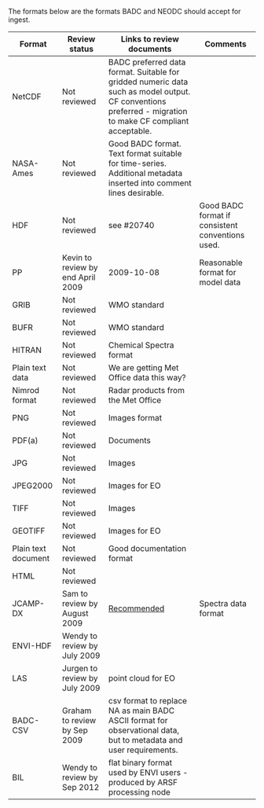 The formats below are the formats BADC and NEODC should accept for ingest.

| Format | Review status | Links to review documents | Comments |
| ------ | ------------- | ------------------------- | -------- |
| NetCDF | Not reviewed | BADC preferred data format. Suitable for gridded numeric data such as model output. CF conventions preferred - migration to make CF compliant acceptable. |
| NASA-Ames | Not reviewed | Good BADC format. Text format suitable for time-series. Additional metadata inserted into comment lines desirable. |
| HDF | Not reviewed | see #20740 | Good BADC format if consistent conventions used. |
| PP | Kevin to review by end April 2009 |  2009-10-08 | Reasonable format for model data |
| GRIB | Not reviewed | WMO standard |
| BUFR | Not reviewed | WMO standard |
| HITRAN | Not reviewed | Chemical Spectra format |
| Plain text data | Not reviewed | We are getting Met Office data this way? |
| Nimrod format | Not reviewed | Radar products from the Met Office |
| PNG | Not reviewed | Images format |
| PDF(a) | Not reviewed | Documents |
| JPG | Not reviewed | Images |
| JPEG2000 | Not reviewed | Images for EO |
| TIFF | Not reviewed | Images |
| GEOTIFF | Not reviewed | Images for EO |
| Plain text document | Not reviewed | Good documentation format |
| HTML | Not reviewed |  |
| JCAMP-DX | Sam to review by August 2009 |  [Recommended](Recommended/jcamp-dx.md) | Spectra data format |
| ENVI-HDF | Wendy to review by July 2009 |  |
| LAS | Jurgen to review by July 2009 | point cloud for EO |
| BADC-CSV | Graham to review by Sep 2009 | csv format to replace NA as main BADC ASCII format for observational data, but to metadata and user requirements. |
| BIL | Wendy to review by Sep 2012 | flat binary format used by ENVI users - produced by ARSF processing node | 
